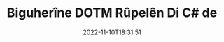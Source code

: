 ---
############################# Static ############################
layout: "auto-gen-merger"
date: 2022-11-10T18:31:51
draft: false
otherformats: dotx epub html mht mhtml odp ods odt one otp ott pdf pps ppsx ppt pptx

############################# Head ############################
head_title: "Biguherîne û biguherîne DOTM Rûpelên di C# de"
head_description: "Bi karanîna API-ya yekkirina belgeyan, di nav pelek DOTM de di nav pelek C# de du rûpelan biguhezînin û biguhezînin."

############################# Header ############################
title: "Biguherîne DOTM Rûpelên Di C# de"
description: "Rûpelên DOTM bi çend rêzikên koda .NET biguherînin."
bg_image: "https://cms.admin.containerize.com/templates/aspose/App_Themes/V3/images/bg/header1.png"
bg_overlay: false
button:
    enable: true
    icon: "fas fa-arrow-down"
    label: "Daxistina Doza Belaş"
    link: "https://downloads.groupdocs.com/merger/net"

############################# SubMenu ############################
submenu:
    enable: true

    left:
        img_alt: "GroupDocs.Merger for .NET"
        image: "https://cms.admin.containerize.com/templates/groupdocs/images/product-logos/90x90-noborder/groupdocs-merger-net.png"
        product: "GroupDocs.Merger"
        platform: ".NET"

    middle:
        button:

            # button loop
            - link: "https://apireference.groupdocs.com/merger/net"
              text: "Çavkanî API"

            # button loop
            - link: "https://github.com/groupdocs-merger"
              text: "Nimûneyên Kodê"

            # button loop
            - link: "https://products.groupdocs.app/merger/family"
              text: "Demos Bijî"

            # button loop
            - link: "https://purchase.groupdocs.com/pricing/merger/net"
              text: "Pricing"

    right:
        link_download: "https://downloads.groupdocs.com/merger"
        link_learn: "https://docs.groupdocs.com/merger/net"
        link_buy: "https://purchase.groupdocs.com"

############################# About ############################
about:
    enable: true
    title: "Derbarê GroupDocs.Merger for .NET API"
    content: |
        [GroupDocs.Merger for .NET](/ku/merger/net/) çareseriyek hêsan pêşkêşî dike ku bi ewlehî di navbera cûrbecûr formên belgeyan de wekî PDF, Microsoft Office (Word, Excel, PowerPoint veqete) , OneNote), OpenDocument, HTML, wêne û gelekên din di nav sepanên .NET de. Bi lê zêdekirina tenê çend rêzikên kodê, çend operasyonên belgeyê yên wekî veguheztin, rakirin, zivirandin, guheztin, derxistin an guheztina arastekirina rûpelan di nav belgeyan de pêk bînin. Belgeyên ku API-ya yekbûyî di heman demê de pêşdîtina rûpelên belgeyê wekî wêneyek jî piştgirî dike da ku struktur, formatkirin û naverokê li ser rûpelê analîz bike.
        
        GroupDocs.Merger API ji bo çareseriyên pargîdanî vebijarkek rast e ku hewceyê taybetmendiyên guheztina rûpelê pelê ye. Van API-an li ser hemî pergalên xebitandinê û platformên sereke, tevî .NET Framework, .NET Standard, .NET Core, Mono, baş têne piştgirî kirin.

############################# Steps ############################
steps:
    enable: true
    title_left: "Di .NET de DOTM Rûpelên Pelan biguherînin"
    content_left: |
        [GroupDocs.Merger for .NET](/ku/merger/net/) ji pêşdebirên C# re hêsan dike ku bi pêkanîna çend gavên hêsan rûpelan di nav pelek DOTM de biguhezînin. .
        
        * **MoveOptions** bidin destpêkirin da ku hejmarên rûpelê ji bo danûstandinê diyar bikin.
        * Mînaka nû ya **Merger** biafirînin û rêça belgeya çavkaniyê wekî pîvanek çêker derbas bikin.
        * Gazî **SwapPages** bikin û hêmanên **SwapOptions** derbas bikin.
        * Gazî **Save** bikin û riya pelê diyar bikin da ku belgeya encam tomar bike.

    title_right: "Pêdiviyên Sîstemê"
    content_right: |
        GroupDocs.Merger for .NET API li ser hemî platform û pergalên xebitandinê yên sereke têne piştgirî kirin. Berî ku hûn koda jêrîn bicîh bikin, ji kerema xwe pê ewle bibin ku we şertên jêrîn li ser pergala we hatine saz kirin.

        * Pergalên Xebatê: Microsoft Windows, Linux, MacOS
        * Jîngehên Pêşketinê: Visual Studio, Xamarin, MonoDevelop
        * Çarçoveyên: .NET Framework, .NET Standard, .NET Core, Mono
        * Guhertoya herî dawî ya GroupDocs.Merger for .NET ji [NuGet](https://www.nuget.org/packages/groupdocs.merger) dakêşîne
         
    code: |
     {{% merger/additional-styles %}}
     {{< merger/code-merger title="Meriv çawa rûpelên pelê yên DOTM bi karanîna koda nimûneya C# veguhezîne">}}

        ```csharp    
        // Rûpelên pelan ên DOTM bi karanîna GroupDocs.Merger API-ê biguherînin
        int pageNumber1 = 6;
        int pageNumber2 = 1;

        // Dersa SwapOptions bidin destpêkirin da ku hejmarên rûpelê ji bo guheztinê diyar bikin
        SwapOptions swapOptions = new SwapOptions(pageNumber2, pageNumber1);

        // Bi belgeya têketina DOTM Yekbûnek yekser
        using (Merger merger = new Merger("input.dotm"))
          {
            // Gazî rêbaza SwapPages bikin û tiştê SwapOptions jê re derbas bikin
            merger.SwapPages(swapOptions);
    
            // Gazî rêbaza Save bikin û riya pelê ya xwestî derbas bikin da ku belgeya derketinê hilînin
            merger.Save("output.dotm");
          }
        ```
     {{< /merger/code-merger >}}

############################# Demos ############################
demos:
    enable: true
    title: "Demokên Zindî - Biguherîne DOTM Rûpelên Serhêl"
    content: |
       Bi serdana malpera [GroupDocs.Merger Live Demos](https://products.groupdocs.app/splitter/swap-pages/dotm) niha rûpelên pelê yên DOTM biguherînin.
       Demoya zindî xwedî feydeyên jêrîn e.
        
############################# About Formats ############################
about_formats:
    enable: true

############################# More Formats ############################
more_formats:
    enable: true
    title: "Rûpelên Formên Pelên Din Biguherînin"
    content: |
        .NET belgeyên API-ê ji bo formatên pelan û wêneyan yek dibin û vediqetînin. Li gorî ku li jêr hatî destnîşan kirin hin formatên pelê yên populer biguhezînin.

############################# Back to top ###############################
back_to_top:
    enable: true
---